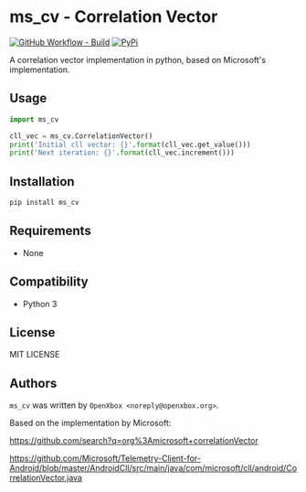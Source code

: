 # ms_cv - Correlation Vector

[![GitHub Workflow - Build](https://img.shields.io/github/workflow/status/OpenXbox/ms_cv/build?label=build)](https://github.com/OpenXbox/ms_cv/actions?query=workflow%3Abuild)
[![PyPi](https://img.shields.io/pypi/v/ms_cv.svg)](https://pypi.python.org/pypi/ms_cv)

A correlation vector implementation in python, based on Microsoft's implementation.

## Usage

```py
import ms_cv

cll_vec = ms_cv.CorrelationVector()
print('Initial cll vector: {}'.format(cll_vec.get_value()))
print('Next iteration: {}'.format(cll_vec.increment()))
```

## Installation

```sh
pip install ms_cv
```

## Requirements

* None

## Compatibility

* Python 3

## License

MIT LICENSE

## Authors

`ms_cv` was written by `OpenXbox <noreply@openxbox.org>`.

Based on the implementation by Microsoft:

<https://github.com/search?q=org%3Amicrosoft+correlationVector>

<https://github.com/Microsoft/Telemetry-Client-for-Android/blob/master/AndroidCll/src/main/java/com/microsoft/cll/android/CorrelationVector.java>
